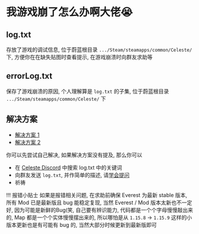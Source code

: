 # 我游戏崩了怎么办啊大佬😭

## log.txt

存放了游戏的调试信息, 位于蔚蓝根目录 `.../Steam/steamapps/common/Celeste/` 下, 方便你在在缺失贴图时查看提示, 在游戏崩溃时向群友求助等

## errorLog.txt

保存了游戏崩溃的原因, 个人理解算是 `log.txt` 的子集, 位于蔚蓝根目录 `.../Steam/steamapps/common/Celeste/` 下 

## 解决方案

* [解决方案 1](https://saplonily.top/celeste_common_issues/index.html)
* [解决方案 2](https://github.com/EverestAPI/Resources/wiki/Common-Crashes)

你可以先尝试自己解决, 如果解决方案没有提及, 那么你可以

* 在 [Celeste Discord](https://discord.gg/6qjaePQ) 中搜索 log.txt 中的关键词
* 向群友发送 `log.txt`, 并作简单的描述, 请[学会提问](./question_and_self_study.md)
* 祈祷

!!! 报错小贴士
    如果是报错相关问题, 在求助前确保 Everest 为最新 stable 版本, 所有 Mod 已是最新版且 bug 能稳定复现, 当然 Everest / Mod 版本太新也不一定好, 因为可能是新鲜的Bug(笑, 自己要有辨识能力, 代码都是一个个字母慢慢敲出来的, Map 都是一个个实体慢慢摆出来的, 所以哪怕是从 `1.15.8` -> `1.15.9` 这样的小版本更新也是有可能有 bug 的, 当然大部分时候更新到最新版即可
